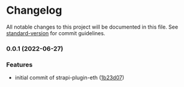 # Changelog

All notable changes to this project will be documented in this file. See [standard-version](https://github.com/conventional-changelog/standard-version) for commit guidelines.

### 0.0.1 (2022-06-27)


### Features

* initial commit of strapi-plugin-eth ([1b23d07](https://github.com/strapify/strapi-plugin-eth/commit/1b23d07949612d8fa1386d5f10e8074b30480eda))
